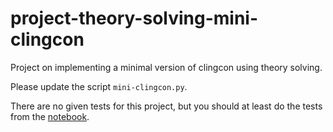 # project-theory-solving-mini-clingcon
Project on implementing a minimal version of clingcon using theory solving.

Please update the script `mini-clingcon.py`. 

There are no given tests for this project, but you should at least 
do the tests from the [notebook](https://github.com/potassco-asp-course/notebooks/blob/master/advanced/theory-solving-mini-clingcon/theory-solving-mini-clingcon.ipynb).
